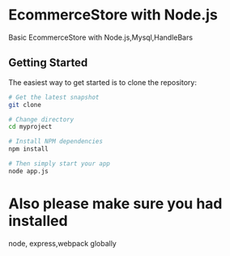 # EcommerceStore with Node.js 
Basic EcommerceStore with Node.js,Mysql,HandleBars

Getting Started
---------------

The easiest way to get started is to clone the repository:

```bash
# Get the latest snapshot
git clone 

# Change directory
cd myproject

# Install NPM dependencies
npm install

# Then simply start your app
node app.js
```
# Also please make sure you had installed 
node, express,webpack globally
```
